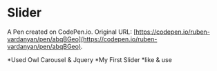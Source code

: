 # Slider

A Pen created on CodePen.io. Original URL: [https://codepen.io/ruben-vardanyan/pen/abqBGeo](https://codepen.io/ruben-vardanyan/pen/abqBGeo).

*Used  Owl Carousel & Jquery 
*My First Slider 
*like & use
